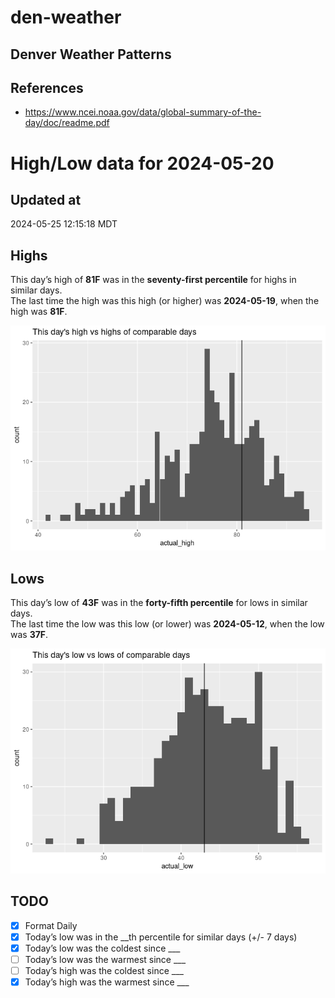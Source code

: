 # den-weather


## Denver Weather Patterns

## References

- <https://www.ncei.noaa.gov/data/global-summary-of-the-day/doc/readme.pdf>

# High/Low data for 2024-05-20

## Updated at

2024-05-25 12:15:18 MDT

## Highs

This day’s high of **81F** was in the **seventy-first percentile** for
highs in similar days.  
The last time the high was this high (or higher) was **2024-05-19**,
when the high was **81F**.

![](readme_files/figure-commonmark/unnamed-chunk-4-1.png)

## Lows

This day’s low of **43F** was in the **forty-fifth percentile** for lows
in similar days.  
The last time the low was this low (or lower) was **2024-05-12**, when
the low was **37F**.

![](readme_files/figure-commonmark/unnamed-chunk-6-1.png)

## TODO

- [x] Format Daily
- [x] Today’s low was in the \_\_th percentile for similar days (+/- 7
  days)
- [x] Today’s low was the coldest since \_\_\_
- [ ] Today’s low was the warmest since \_\_\_
- [ ] Today’s high was the coldest since \_\_\_
- [x] Today’s high was the warmest since \_\_\_
